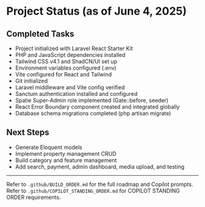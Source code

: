 # Project Status (as of June 4, 2025)

## Completed Tasks

- Project initialized with Laravel React Starter Kit
- PHP and JavaScript dependencies installed
- Tailwind CSS v4.1 and ShadCN/UI set up
- Environment variables configured (.env)
- Vite configured for React and Tailwind
- Git initialized
- Laravel middleware and Vite config verified
- Sanctum authentication installed and configured
- Spatie Super-Admin role implemented (Gate::before, seeder)
- React Error Boundary component created and integrated globally
- Database schema migrations completed (php artisan migrate)

## Next Steps

- Generate Eloquent models
- Implement property management CRUD
- Build category and feature management
- Add search, payment, admin dashboard, media upload, and testing

---

Refer to `.github/BUILD_ORDER.md` for the full roadmap and Copilot prompts.
Refer to `.github/COPILOT_STANDING_ORDER.md` for COPILOT STANDING ORDER requirements.
